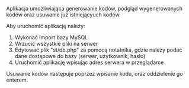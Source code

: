 Aplikacja umożliwiająca generowanie kodów, podgląd wygenerowanych kodów oraz usuwanie już istniejącyuch kodów. 

Aby uruchomić aplikację należy:
1. Wykonać import bazy MySQL
2. Wrzucić wszystkie pliki na serwer
2. Edytować plik "st/db.php" za pomocą notatnika, gdzie należy podać dane dostępowe do bazy (serwer, użytkownik, hasło)
3. Uruchomić aplikację wpisując adres serwera w przeglądarce

Usuwanie kodów następuje poprzez wpisanie kodu, oraz oddzielenie go enterem.
